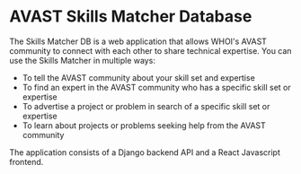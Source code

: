# AVAST Skills Matcher Database

The Skills Matcher DB is a web application that allows WHOI's AVAST community to connect with each other to share technical expertise. You can use the Skills Matcher in multiple ways:

- To tell the AVAST community about your skill set and expertise
- To find an expert in the AVAST community who has a specific skill set or expertise
- To advertise a project or problem in search of a specific skill set or expertise
- To learn about projects or problems seeking help from the AVAST community

The application consists of a Django backend API and a React Javascript frontend.
